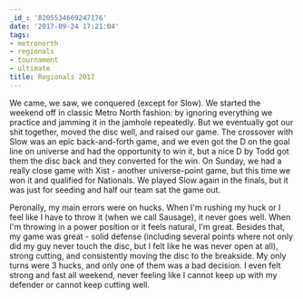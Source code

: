 ```yaml
---
_id_: '8205534669247176'
date: '2017-09-24 17:21:04'
tags:
- metronorth
- regionals
- tournament
- ultimate
title: Regionals 2017
---
```


We came, we saw, we conquered (except for Slow). We started the weekend off in classic Metro North fashion: by ignoring everything we
practice and jamming it in the jamhole repeatedly. But we eventually got our shit together, moved the disc well, and raised our game. The
crossover with Slow was an epic back-and-forth game, and we even got the D on the goal line on universe and had the opportunity to win it,
but a nice D by Todd got them the disc back and they converted for the win. On Sunday, we had a really close game with Xist - another
universe-point game, but this time we won it and qualified for Nationals. We played Slow again in the finals, but it was just for seeding
and half our team sat the game out.

Peronally, my main errors were on hucks. When I'm rushing my huck or I feel like I have to throw it (when we call Sausage), it never goes
well. When I'm throwing in a power position or it feels natural, I'm great. Besides that, my game was great - solid defense (including
several points where not only did my guy never touch the disc, but I felt like he was never open at all), strong cutting, and consistently
moving the disc to the breakside. My only turns were 3 hucks, and only one of them was a bad decision. I even felt strong and fast all
weekend, never feeling like I cannot keep up with my defender or cannot keep cutting well.
